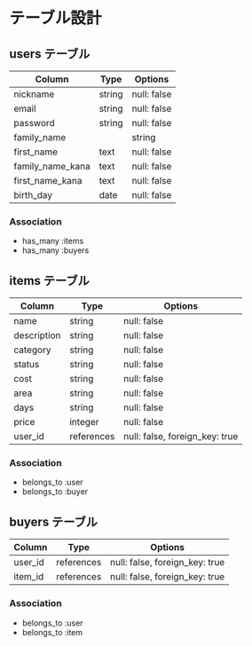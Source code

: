 # テーブル設計

## users テーブル
| Column     | Type   | Options     |
| ---------- | ------ | ----------- |
| nickname   | string | null: false |
| email      | string | null: false |
| password   | string | null: false |
| family_name|        | string | null: false |
| first_name | text   | null: false |
| family_name_kana | text   | null: false |
| first_name_kana | text   | null: false |
| birth_day| date | null: false |

### Association
- has_many :items
- has_many :buyers

## items テーブル
| Column    | Type       | Options           |
| --------- | ---------- | ----------------- |
| name     | string     | null: false |
| description | string       | null: false |
| category | string       | null: false |
| status      | string | null: false |
| cost | string | null: false |
| area | string | null: false |
| days | string | null: false |
| price | integer | null: false |
| user_id | references  | null: false, foreign_key: true |

### Association
- belongs_to :user
- belongs_to :buyer

## buyers テーブル
| Column    | Type       | Options                        |
| --------- | ---------- | ------------------------------ |
| user_id   | references | null: false, foreign_key: true |
| item_id   | references | null: false, foreign_key: true |

### Association
- belongs_to :user
- belongs_to :item
